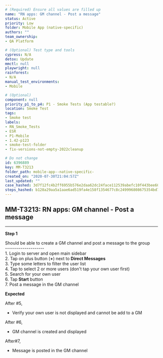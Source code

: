 ```yaml
---
# (Required) Ensure all values are filled up
name: "RN apps: GM channel - Post a message"
status: Active
priority: Low
folder: Mobile App (native-specific)
authors: ""
team_ownership: 
- QA Platform

# (Optional) Test type and tools
cypress: N/A
detox: Update
mmctl: null
playwright: null
rainforest: 
- N/A
manual_test_environments: 
- Mobile

# (Optional)
component: null
priority_p1_to_p4: P1 - Smoke Tests (App testable?)
location: Smoke Test
tags: 
- Smoke test
labels: 
- RN_Smoke_Tests
- ESR
- P1-Mobile
- 1.42-p123
- smoke-test-folder
- fix-versions-not-empty-2022cleanup

# Do not change
id: 6396889
key: MM-T3213
folder_path: mobile-app--native-specific-
created_on: "2020-07-30T21:04:57Z"
last_updated: ""
case_hashed: 3d7f12fc4b2ff6955b576e2daa62dc24face112539abefc10f443bee60e9cce8e65fcc91bdb665dcf137c4c67ee391b5
steps_hashed: b128a29aa5a1aae6ad519fa4e158f1354677c8c249996808675354bd7abafe979e3bde675767f2fb616a9d452c5c1977
---
```


## MM-T3213: RN apps: GM channel - Post a message

---

**Step 1**

Should be able to create a GM channel and post a message to the group\
\--------------------\
1\. Login to server and open main sidebar\
2\. Tap on plus button (**+**) next to **Direct Messages**\
3\. Type some letters to filter the user list\
4\. Tap to select 2 or more users (don't tap your own user first)\
5\. Search for your own user\
6\. Tap **Start** button\
7\. Post a message in the GM channel

**Expected**

After #5,

- Verify your own user is not displayed and cannot be add to a GM

After #6,

- GM channel is created and displayed

After#7,

- Message is posted in the GM channel
